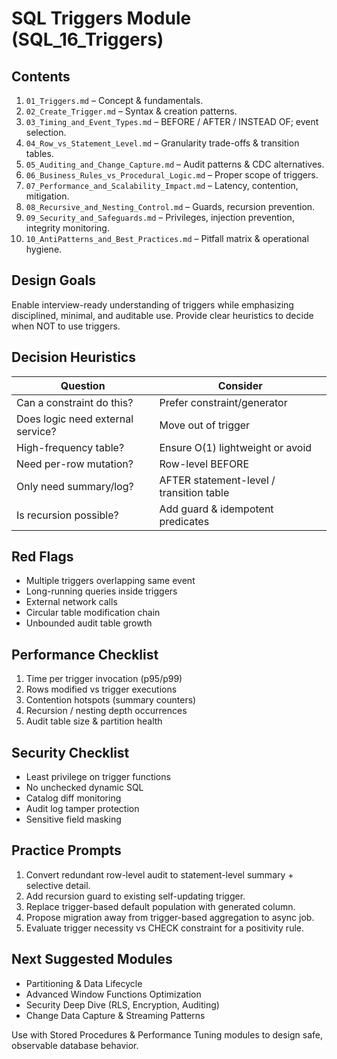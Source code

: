 # SQL Triggers Module (SQL_16_Triggers)

## Contents
1. `01_Triggers.md` – Concept & fundamentals.
2. `02_Create_Trigger.md` – Syntax & creation patterns.
3. `03_Timing_and_Event_Types.md` – BEFORE / AFTER / INSTEAD OF; event selection.
4. `04_Row_vs_Statement_Level.md` – Granularity trade-offs & transition tables.
5. `05_Auditing_and_Change_Capture.md` – Audit patterns & CDC alternatives.
6. `06_Business_Rules_vs_Procedural_Logic.md` – Proper scope of triggers.
7. `07_Performance_and_Scalability_Impact.md` – Latency, contention, mitigation.
8. `08_Recursive_and_Nesting_Control.md` – Guards, recursion prevention.
9. `09_Security_and_Safeguards.md` – Privileges, injection prevention, integrity monitoring.
10. `10_AntiPatterns_and_Best_Practices.md` – Pitfall matrix & operational hygiene.

## Design Goals
Enable interview-ready understanding of triggers while emphasizing disciplined, minimal, and auditable use. Provide clear heuristics to decide when NOT to use triggers.

## Decision Heuristics
| Question | Consider |
|----------|----------|
| Can a constraint do this? | Prefer constraint/generator |
| Does logic need external service? | Move out of trigger |
| High-frequency table? | Ensure O(1) lightweight or avoid |
| Need per-row mutation? | Row-level BEFORE |
| Only need summary/log? | AFTER statement-level / transition table |
| Is recursion possible? | Add guard & idempotent predicates |

## Red Flags
- Multiple triggers overlapping same event
- Long-running queries inside triggers
- External network calls
- Circular table modification chain
- Unbounded audit table growth

## Performance Checklist
1. Time per trigger invocation (p95/p99)
2. Rows modified vs trigger executions
3. Contention hotspots (summary counters)
4. Recursion / nesting depth occurrences
5. Audit table size & partition health

## Security Checklist
- Least privilege on trigger functions
- No unchecked dynamic SQL
- Catalog diff monitoring
- Audit log tamper protection
- Sensitive field masking

## Practice Prompts
1. Convert redundant row-level audit to statement-level summary + selective detail.
2. Add recursion guard to existing self-updating trigger.
3. Replace trigger-based default population with generated column.
4. Propose migration away from trigger-based aggregation to async job.
5. Evaluate trigger necessity vs CHECK constraint for a positivity rule.

## Next Suggested Modules
- Partitioning & Data Lifecycle
- Advanced Window Functions Optimization
- Security Deep Dive (RLS, Encryption, Auditing)
- Change Data Capture & Streaming Patterns

Use with Stored Procedures & Performance Tuning modules to design safe, observable database behavior.

